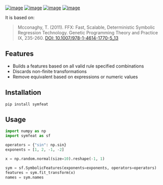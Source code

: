 [![image](https://travis-ci.org/Ohjeah/symfeat.svg?branch=master)](https://travis-ci.org/Ohjeah/symfeat)
[![image](https://badge.fury.io/py/symfeat.svg)](https://badge.fury.io/py/symfeat)
[![image](https://img.shields.io/pypi/pyversions/symfeat.svg)](https://pypi.python.org/pypi/symfeat/)
[![image](https://zenodo.org/badge/79949716.svg)](https://zenodo.org/badge/latestdoi/79949716)

It is based on:

> Mcconaghy, T. (2011). FFX: Fast, Scalable, Deterministic Symbolic
> Regression Technology. Genetic Programming Theory and Practice IX,
> 235-260. [DOI:
> 10.1007/978-1-4614-1770-5\_13](http://dx.doi.org/10.1007/978-1-4614-1770-5_13)

Features
--------

-   Builds a features based on all valid rule specified combinations
-   Discards non-finite transformations
-   Remove equivalent based on expressions or numeric values

Installation
------------

`pip install symfeat`

Usage
-----

```python
import numpy as np
import symfeat as sf

operators = {"sin": np.sin}
exponents = [1, 2, -1, -2]

x = np.random.normal(size=10).reshape(-1, 1)

sym = sf.SymbolicFeatures(exponents=exponents, operators=operators)
features = sym.fit_transform(x)
names = sym.names
```
